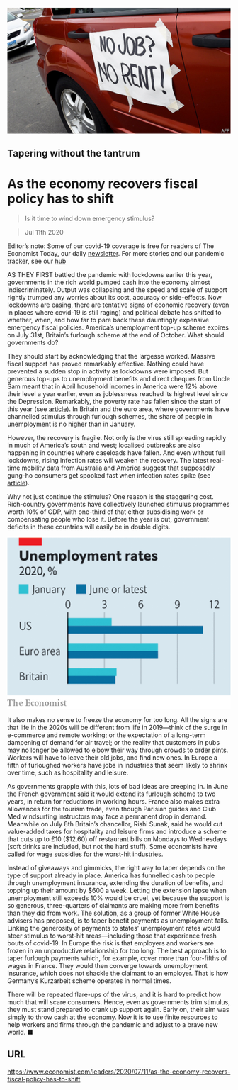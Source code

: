 ![](./images/20200711_LDP501.jpg)

## Tapering without the tantrum

# As the economy recovers fiscal policy has to shift

> Is it time to wind down emergency stimulus?

> Jul 11th 2020

Editor’s note: Some of our covid-19 coverage is free for readers of The Economist Today, our daily [newsletter](https://www.economist.com/https://my.economist.com/user#newsletter). For more stories and our pandemic tracker, see our [hub](https://www.economist.com//news/2020/03/11/the-economists-coverage-of-the-coronavirus)

AS THEY FIRST battled the pandemic with lockdowns earlier this year, governments in the rich world pumped cash into the economy almost indiscriminately. Output was collapsing and the speed and scale of support rightly trumped any worries about its cost, accuracy or side-effects. Now lockdowns are easing, there are tentative signs of economic recovery (even in places where covid-19 is still raging) and political debate has shifted to whether, when, and how far to pare back these dauntingly expensive emergency fiscal policies. America’s unemployment top-up scheme expires on July 31st, Britain’s furlough scheme at the end of October. What should governments do?

They should start by acknowledging that the largesse worked. Massive fiscal support has proved remarkably effective. Nothing could have prevented a sudden stop in activity as lockdowns were imposed. But generous top-ups to unemployment benefits and direct cheques from Uncle Sam meant that in April household incomes in America were 12% above their level a year earlier, even as joblessness reached its highest level since the Depression. Remarkably, the poverty rate has fallen since the start of this year (see [article](https://www.economist.com//united-states/2020/07/06/americas-huge-stimulus-is-having-surprising-effects-on-the-poor)). In Britain and the euro area, where governments have channelled stimulus through furlough schemes, the share of people in unemployment is no higher than in January.

However, the recovery is fragile. Not only is the virus still spreading rapidly in much of America’s south and west; localised outbreaks are also happening in countries where caseloads have fallen. And even without full lockdowns, rising infection rates will weaken the recovery. The latest real-time mobility data from Australia and America suggest that supposedly gung-ho consumers get spooked fast when infection rates spike (see [article](https://www.economist.com//finance-and-economics/2020/07/11/some-economies-are-bouncing-back-but-recoveries-can-easily-go-wrong)).

Why not just continue the stimulus? One reason is the staggering cost. Rich-country governments have collectively launched stimulus programmes worth 10% of GDP, with one-third of that either subsidising work or compensating people who lose it. Before the year is out, government deficits in these countries will easily be in double digits.

![](./images/20200711_LDC394.png)

It also makes no sense to freeze the economy for too long. All the signs are that life in the 2020s will be different from life in 2019—think of the surge in e-commerce and remote working; or the expectation of a long-term dampening of demand for air travel; or the reality that customers in pubs may no longer be allowed to elbow their way through crowds to order pints. Workers will have to leave their old jobs, and find new ones. In Europe a fifth of furloughed workers have jobs in industries that seem likely to shrink over time, such as hospitality and leisure.

As governments grapple with this, lots of bad ideas are creeping in. In June the French government said it would extend its furlough scheme to two years, in return for reductions in working hours. France also makes extra allowances for the tourism trade, even though Parisian guides and Club Med windsurfing instructors may face a permanent drop in demand. Meanwhile on July 8th Britain’s chancellor, Rishi Sunak, said he would cut value-added taxes for hospitality and leisure firms and introduce a scheme that cuts up to £10 ($12.60) off restaurant bills on Mondays to Wednesdays (soft drinks are included, but not the hard stuff). Some economists have called for wage subsidies for the worst-hit industries.

Instead of giveaways and gimmicks, the right way to taper depends on the type of support already in place. America has funnelled cash to people through unemployment insurance, extending the duration of benefits, and topping up their amount by $600 a week. Letting the extension lapse when unemployment still exceeds 10% would be cruel, yet because the support is so generous, three-quarters of claimants are making more from benefits than they did from work. The solution, as a group of former White House advisers has proposed, is to taper benefit payments as unemployment falls. Linking the generosity of payments to states’ unemployment rates would steer stimulus to worst-hit areas—including those that experience fresh bouts of covid-19. In Europe the risk is that employers and workers are frozen in an unproductive relationship for too long. The best approach is to taper furlough payments which, for example, cover more than four-fifths of wages in France. They would then converge towards unemployment insurance, which does not shackle the claimant to an employer. That is how Germany’s Kurzarbeit scheme operates in normal times.

There will be repeated flare-ups of the virus, and it is hard to predict how much that will scare consumers. Hence, even as governments trim stimulus, they must stand prepared to crank up support again. Early on, their aim was simply to throw cash at the economy. Now it is to use finite resources to help workers and firms through the pandemic and adjust to a brave new world. ■

## URL

https://www.economist.com/leaders/2020/07/11/as-the-economy-recovers-fiscal-policy-has-to-shift
